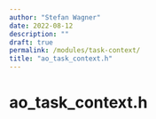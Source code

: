 ```yaml
---
author: "Stefan Wagner"
date: 2022-08-12
description: ""
draft: true
permalink: /modules/task-context/
title: "ao_task_context.h"
---
```


# ao_task_context.h
